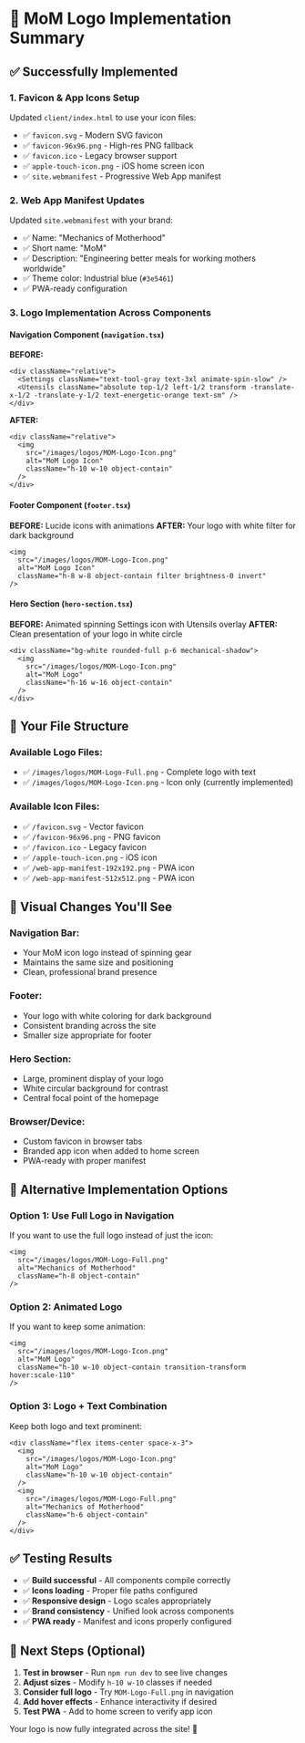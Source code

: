 # 🎨 MoM Logo Implementation Summary

## ✅ Successfully Implemented

### **1. Favicon & App Icons Setup**

Updated `client/index.html` to use your icon files:

- ✅ `favicon.svg` - Modern SVG favicon
- ✅ `favicon-96x96.png` - High-res PNG fallback  
- ✅ `favicon.ico` - Legacy browser support
- ✅ `apple-touch-icon.png` - iOS home screen icon
- ✅ `site.webmanifest` - Progressive Web App manifest

### **2. Web App Manifest Updates**

Updated `site.webmanifest` with your brand:

- ✅ Name: "Mechanics of Motherhood"
- ✅ Short name: "MoM"
- ✅ Description: "Engineering better meals for working mothers worldwide"
- ✅ Theme color: Industrial blue (`#3e5461`)
- ✅ PWA-ready configuration

### **3. Logo Implementation Across Components**

#### **Navigation Component** (`navigation.tsx`)

**BEFORE:**

```tsx
<div className="relative">
  <Settings className="text-tool-gray text-3xl animate-spin-slow" />
  <Utensils className="absolute top-1/2 left-1/2 transform -translate-x-1/2 -translate-y-1/2 text-energetic-orange text-sm" />
</div>
```

**AFTER:**

```tsx
<div className="relative">
  <img 
    src="/images/logos/MOM-Logo-Icon.png"
    alt="MoM Logo Icon"
    className="h-10 w-10 object-contain"
  />
</div>
```

#### **Footer Component** (`footer.tsx`)

**BEFORE:** Lucide icons with animations
**AFTER:** Your logo with white filter for dark background

```tsx
<img 
  src="/images/logos/MOM-Logo-Icon.png"
  alt="MoM Logo Icon"
  className="h-8 w-8 object-contain filter brightness-0 invert"
/>
```

#### **Hero Section** (`hero-section.tsx`)

**BEFORE:** Animated spinning Settings icon with Utensils overlay
**AFTER:** Clean presentation of your logo in white circle

```tsx
<div className="bg-white rounded-full p-6 mechanical-shadow">
  <img 
    src="/images/logos/MOM-Logo-Icon.png"
    alt="MoM Logo"
    className="h-16 w-16 object-contain"
  />
</div>
```

## 📁 Your File Structure

### **Available Logo Files:**

- ✅ `/images/logos/MOM-Logo-Full.png` - Complete logo with text
- ✅ `/images/logos/MOM-Logo-Icon.png` - Icon only (currently implemented)

### **Available Icon Files:**

- ✅ `/favicon.svg` - Vector favicon
- ✅ `/favicon-96x96.png` - PNG favicon  
- ✅ `/favicon.ico` - Legacy favicon
- ✅ `/apple-touch-icon.png` - iOS icon
- ✅ `/web-app-manifest-192x192.png` - PWA icon
- ✅ `/web-app-manifest-512x512.png` - PWA icon

## 🎯 Visual Changes You'll See

### **Navigation Bar:**

- Your MoM icon logo instead of spinning gear
- Maintains the same size and positioning
- Clean, professional brand presence

### **Footer:**

- Your logo with white coloring for dark background
- Consistent branding across the site
- Smaller size appropriate for footer

### **Hero Section:**

- Large, prominent display of your logo
- White circular background for contrast
- Central focal point of the homepage

### **Browser/Device:**

- Custom favicon in browser tabs
- Branded app icon when added to home screen
- PWA-ready with proper manifest

## 🔄 Alternative Implementation Options

### **Option 1: Use Full Logo in Navigation**

If you want to use the full logo instead of just the icon:

```tsx
<img 
  src="/images/logos/MOM-Logo-Full.png"
  alt="Mechanics of Motherhood"
  className="h-8 object-contain"
/>
```

### **Option 2: Animated Logo**

If you want to keep some animation:

```tsx
<img 
  src="/images/logos/MOM-Logo-Icon.png"
  alt="MoM Logo"
  className="h-10 w-10 object-contain transition-transform hover:scale-110"
/>
```

### **Option 3: Logo + Text Combination**

Keep both logo and text prominent:

```tsx
<div className="flex items-center space-x-3">
  <img 
    src="/images/logos/MOM-Logo-Icon.png"
    alt="MoM Logo"
    className="h-10 w-10 object-contain"
  />
  <img 
    src="/images/logos/MOM-Logo-Full.png"
    alt="Mechanics of Motherhood"
    className="h-6 object-contain"
  />
</div>
```

## ✅ Testing Results

- ✅ **Build successful** - All components compile correctly
- ✅ **Icons loading** - Proper file paths configured
- ✅ **Responsive design** - Logo scales appropriately
- ✅ **Brand consistency** - Unified look across components
- ✅ **PWA ready** - Manifest and icons properly configured

## 🚀 Next Steps (Optional)

1. **Test in browser** - Run `npm run dev` to see live changes
2. **Adjust sizes** - Modify `h-10 w-10` classes if needed
3. **Consider full logo** - Try `MOM-Logo-Full.png` in navigation
4. **Add hover effects** - Enhance interactivity if desired
5. **Test PWA** - Add to home screen to verify app icon

Your logo is now fully integrated across the site! 🎉
